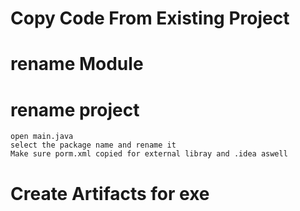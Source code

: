 # Copy Code From Existing Project
# rename Module
# rename project
    open main.java
    select the package name and rename it
    Make sure porm.xml copied for external libray and .idea aswell
# Create Artifacts for exe 